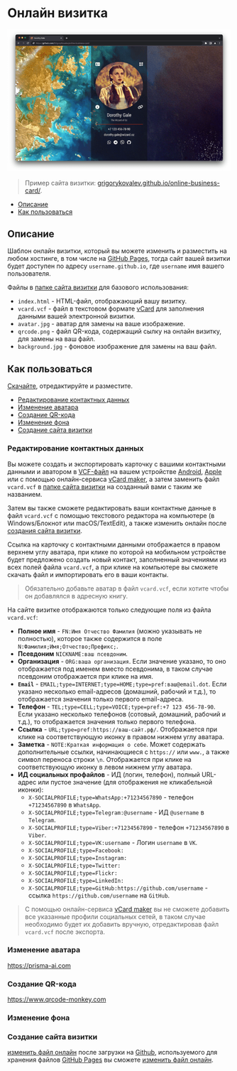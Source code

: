 # Онлайн визитка

[![Скриншоты](example/example.gif)](example/example.jpg)

> Пример сайта визитки: [grigorykovalev.github.io/online-business-card/](https://grigorykovalev.github.io/online-business-card/).

- [Описание](#about)
- [Как пользоваться](#how-to-use)

<a name="about"></a>
## Описание

Шаблон онлайн визитки, который вы можете изменить и разместить на любом хостинге, в том числе на [GitHub Pages](https://docs.github.com/ru/pages), тогда сайт вашей визитки будет доступен по адресу `username.github.io`, где `username` имя вашего пользователя.

Файлы в [папке сайта визитки](https://grigorykovalev.github.io/online-business-card/) для базового использования:

- `index.html` - HTML-файл, отображающий вашу визитку.
- `vcard.vcf` - файл в текстовом формате [vCard](https://ru.wikipedia.org/wiki/VCard) для заполнения данными вашей электронной визитки. 
- `avatar.jpg` - аватар для замены на ваше изображение.
- `qrcode.png` - файл QR-кода, содержащий сылку на онлайн визитку, для замены на ваш файл.
- `background.jpg` - фоновое изображение для замены на ваш файл.

<a name="how-to-use"></a>
## Как пользоваться

[Скачайте](http://github.com/GrigoryKovalev/online-business-card), отредактируйте и разместите.

- [Редактирование контактных данных](#editing-contact-details)
- [Изменение аватара](#changing-your-avatar)
- [Создание QR-кода](#creating-qr-code)
- [Изменение фона](#changing-background)
- [Создание сайта визитки](#creating-business-card-site)

<a name="editing-contact-details"></a>
### Редактирование контактных данных

Вы можете создать и экспортировать карточку с вашими контактными данными и аватором в [VCF-файл](https://ru.wikipedia.org/wiki/VCard) на вашем устройстве [Android](https://support.google.com/contacts/answer/7199294?hl=ru), [Apple](https://support.apple.com/ru-ru/guide/contacts/adrbdcfd32e6/mac) или с помощью онлайн-сервиса [vCard maker](https://vcardmaker.com/), а затем заменить файл `vcard.vcf` в [папке сайта визитки](https://grigorykovalev.github.io/online-business-card/) на созданный вами с таким же названием.

Затем вы также сможете редактировать ваши контактные данные в файл `vcard.vcf` с помощью текстового редактора на компьютере (в Windows/Блокнот или macOS/TextEdit), а также изменить онлайн после [создания сайта визитки](#creating-business-card-site).

Ссылка на карточку с контактными данными отображается в правом верхнем углу аватара, при клике по которой на мобильном устройстве будет предложено создать новый контакт, заполненный значениями из всех полей файла `vcard.vcf`, а при клике на компьютере вы сможете скачать файл и импортировать его в ваши контакты.

> Обязательно добавьте аватар в файл `vcard.vcf`, если хотите чтобы он добавлялся в адресную книгу.

На сайте визитке отображаются только следующие поля из файла `vcard.vcf`:

- **Полное имя** - `FN:Имя Отчество Фамилия` (можно указывать не полностью), которое также содержится в поле `N:Фамилия;Имя;Отчество;Префикс;`.
- **Псевдоним** `NICKNAME:ваш псевдоним`.
- **Организация** - `ORG:ваша организация`. Если значение указано, то оно отображается под именем вместо псевдонима, в таком случае псевдоним отображается при клике на имя.
- **`Email`** - `EMAIL;type=INTERNET;type=HOME;type=pref:ваш@email.dot`. Если указано несколько email-адресов (домашний, рабочий и т.д.), то отображается значения только первого email-адреса.
- **Телефон** - `TEL;type=CELL;type=VOICE;type=pref:+7 123 456-78-90`. Если указано несколько телефонов (сотовый, домашний, рабочий и т.д.), то отображается значения только первого телефона.
- **Ссылка** - `URL;type=pref:https://ваш-сайт.рф/`. Отображается при клике на соответствующую иконку в правом нижнем углу аватара.
- **Заметка** - `NOTE:Краткая информация о себе`. Может содержать дополнительные ссылки, начинающиеся с `https://` или `www.`, а также символ переноса строки `\n`. Отображается при клике на соответствующую иконку в левом нижнем углу аватара.
- **ИД социальных профайлов** - ИД (логин, телефон), полный URL-адрес или пустое значение (для отображения не кликабельной иконки): 
	- `X-SOCIALPROFILE;type=WhatsApp:+71234567890` - телефон `+71234567890` в `WhatsApp`.
	- `X-SOCIALPROFILE;type=Telegram:@username` - ИД `@username` в `Telegram`.
	- `X-SOCIALPROFILE;type=Viber:+71234567890` - телефон `+71234567890` в `Viber`.
	- `X-SOCIALPROFILE;type=VK:username` - Логин `username` в `VK`.
	- `X-SOCIALPROFILE;type=Facebook:`
	- `X-SOCIALPROFILE;type=Instagram:`
	- `X-SOCIALPROFILE;type=Twitter:`
	- `X-SOCIALPROFILE;type=Flickr:`
	- `X-SOCIALPROFILE;type=LinkedIn:`
	- `X-SOCIALPROFILE;type=GitHub:https://github.com/username` - ссылка `https://github.com/username` на `GitHub`.

> С помощью онлайн-сервиса [vCard maker](https://vcardmaker.com/) вы не сможете добавить все указанные профили социальных сетей, в таком случае необходимо будет их добавить вручную, отредактировав файл `vcard.vcf` после экспорта.

<a name="changing-your-avatar"></a>
### Изменение аватара

https://prisma-ai.com

<a name="creating-qr-code"></a>
### Создание QR-кода

https://www.qrcode-monkey.com

<a name="changing-background"></a>
### Изменение фона

<a name="creating-business-card-site"></a>
### Создание сайта визитки

[изменить файл онлайн](https://docs.github.com/ru/repositories/working-with-files/managing-files/editing-files) после загрузки на [Github](https://docs.github.com/ru/repositories/working-with-files/managing-files/adding-a-file-to-a-repository), используемого для хранения файлов [GitHub Pages](https://docs.github.com/ru/pages) вы сможете [изменить файл онлайн](https://docs.github.com/ru/repositories/working-with-files/managing-files/editing-files).

